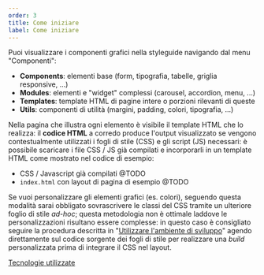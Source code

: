 ```yaml
---
order: 3
title: Come iniziare
label: Come iniziare
---
```


Puoi visualizzare i componenti grafici nella styleguide
navigando dal menu "Componenti":

- **Components**: elementi base (form, tipografia, tabelle, griglia responsive, ...)  
- **Modules**: elementi e "widget" complessi (carousel, accordion, menu, ...)
- **Templates**: template HTML di pagine intere o porzioni rilevanti di queste
- **Utils**: componenti di utilità (margini, padding, colori, tipografia, ...)

Nella pagina che illustra ogni elemento è visibile il template HTML che lo realizza:
il **codice HTML** a corredo produce l'output visualizzato se vengono contestualmente
utilizzati i fogli di stile (CSS) e gli script (JS) necessari: è possibile scaricare
i file CSS / JS già compilati e incorporarli in un template HTML
come mostrato nel codice di esempio:

* CSS / Javascript già compilati @TODO
* `index.html` con layout di pagina di esempio @TODO

Se vuoi personalizzare gli elementi grafici (es. colori),
seguendo questa modalità sarai obbligato sovrascrivere
le classi del CSS tramite un ulteriore foglio di stile *ad-hoc*;
questa metodologia non è ottimale laddove le personalizzazioni
risultano essere complesse: in questo caso è consigliato
seguire la procedura descritta in "[Utilizzare l'ambiente di sviluppo](/docs/sviluppare)"
agendo direttamente sul codice sorgente dei fogli di stile per realizzare
una *build* personalizzata prima di integrare il CSS nel layout.

[Tecnologie utilizzate](/docs/tecnologie)
